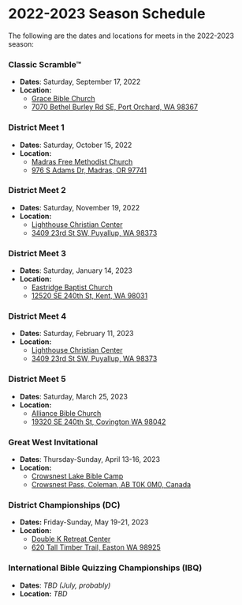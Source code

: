 # 2022-2023 Season Schedule

The following are the dates and locations for meets in the 2022-2023 season:

### Classic Scramble™

- **Dates**: Saturday, September 17, 2022
- **Location:**
    - [Grace Bible Church](http://www.gbcpo.org)
    - [7070 Bethel Burley Rd SE, Port Orchard, WA 98367](https://www.google.com/maps/dir//7070+Bethel+Burley+Rd+SE,+Port+Orchard,+WA+98367)

### District Meet 1

- **Dates**: Saturday, October 15, 2022
- **Location:**
    - [Madras Free Methodist Church](http://madrasfmc.com/MFMC/Home.html)
    - [976 S Adams Dr, Madras, OR 97741](https://www.google.com/maps/dir//976+S+Adams+Dr,+Madras,+OR+97741)

### District Meet 2

- **Dates**: Saturday, November 19, 2022
- **Location:**
    - [Lighthouse Christian Center](http://www.lighthousehome.org)
    - [3409 23rd St SW, Puyallup, WA 98373](https://www.google.com/maps/dir//Lighthouse+Christian+Center,+3409+23rd+St+SW,+Puyallup,+WA+98373)

### District Meet 3

- **Dates**: Saturday, January 14, 2023
- **Location:**
    - [Eastridge Baptist Church](https://www.eastridgebaptist.org/)
    - [12520 SE 240th St, Kent, WA 98031](https://www.google.com/maps/dir//Eastridge+Baptist+Church,+12520+SE+240th+St,+Kent,+WA+98031)

### District Meet 4

- **Dates**: Saturday, February 11, 2023
- **Location:**
    - [Lighthouse Christian Center](http://www.lighthousehome.org)
    - [3409 23rd St SW, Puyallup, WA 98373](https://www.google.com/maps/dir//Lighthouse+Christian+Center,+3409+23rd+St+SW,+Puyallup,+WA+98373)

### District Meet 5

- **Dates**: Saturday, March 25, 2023
- **Location:**
    - [Alliance Bible Church](https://abctahoma.org)
    - [19320 SE 240th St, Covington WA 98042](https://www.google.com/maps/dir//Alliance+Bible+Church,+19320+SE+240th+St,+Covington+WA+98042)

### Great West Invitational

- **Dates**: Thursday-Sunday, April 13-16, 2023
- **Location:**
    - [Crowsnest Lake Bible Camp](https://www.crowcamp.ca/)
    - [Crowsnest Pass, Coleman, AB T0K 0M0, Canada](https://www.google.com/maps/dir//Crowsnest+Lake+Bible+Camp/@49.6255545,-114.661002,17z)

### District Championships (DC)

- **Dates:** Friday-Sunday, May 19-21, 2023
- **Location:**
    - [Double K Retreat Center](https://www.doublek.org)
    - [620 Tall Timber Trail, Easton WA 98925](https://www.google.com/maps/dir//Double+K+Retreat+Center,+620+Tall+Timber+Trail,+Easton,+WA+98925)

### International Bible Quizzing Championships (IBQ)

- **Dates**: *TBD (July, probably)*
- **Location:** *TBD*
